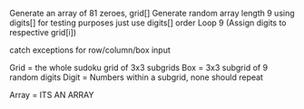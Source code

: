 Generate an array of 81 zeroes, grid[]
Generate random array length 9 using digits[]
for testing purposes just use digits[] order
Loop 9 (Assign digits to respective grid[i])

catch exceptions for row/column/box input

Grid = the whole sudoku grid of 3x3 subgrids
Box = 3x3 subgrid of 9 random digits
Digit = Numbers within a subgrid, none should repeat

Array = ITS AN ARRAY
